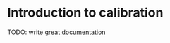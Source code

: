 # Introduction to calibration

TODO: write [great documentation](http://jacobian.org/writing/what-to-write/)
